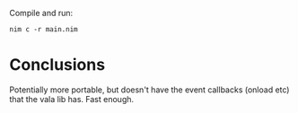 Compile and run:
```
nim c -r main.nim
```

# Conclusions

Potentially more portable, but doesn't have the event callbacks (onload etc) that the vala lib has. Fast enough.
